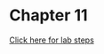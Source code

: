 # Chapter 11

[Click here for lab steps](https://github.com/dangolightly/tensorflow_object_counting_api)
